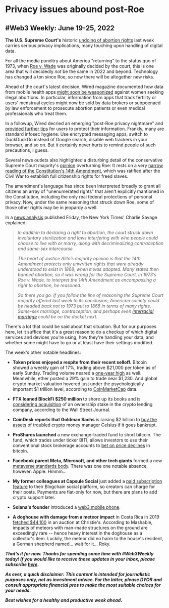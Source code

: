 # Privacy issues abound post-Roe  
## #Web3 Weekly: June 19-25, 2022

**The U.S. Supreme Court's** historic [undoing of abortion rights](https://www.washingtonpost.com/politics/2022/06/24/supreme-court-ruling-abortion-dobbs/?itid=ap_robertbarnes&itid=lk_inline_manual_6) last week carries serious privacy implications, many touching upon handling of digital data.

For all the media punditry about America "returning" to the status quo of 1973, when [Roe v. Wade](https://en.wikipedia.org/wiki/Roe_v._Wade) was originally decided by the court, this is one area that will decidedly *not* be the same in 2022 and beyond. Technology has changed a ton since Roe, so now there will be altogether new risks.

Ahead of the court's latest decision, Wired magazine documented how data from mobile health apps [might soon be weaponized](https://www.wired.com/story/fertility-data-weaponized/) against women seeking illegal abortions. In particular, information from apps that track fertility or users' menstrual cycles might now be sold by data brokers or subpoenaed by law enforcement to prosecute abortion patients or even medical professionals who treat them.

In a followup, Wired decried an emerging "post-Roe privacy nightmare" and [provided further tips](https://www.wired.com/story/post-roe-privacy-russia-ukraine-hacks/) for users to protect their information. Frankly, many are standard infosec hygiene: Use encrypted messaging apps, switch to DuckDuckGo instead of Google search, disable web trackers in your browser, and so on. But it certainly never hurts to remind people of such precautions, I guess.

Several news outlets also highlighted a disturbing detail of the conservative Supreme Court majority's [opinion](https://www.supremecourt.gov/opinions/21pdf/19-1392_6j37.pdf) overturning Roe: It rests on a very [narrow reading of the Constitution's 14th Amendment](https://www.yahoo.com/news/14th-amendment-does-roe-v-001141838.html), which was ratified after the Civil War to establish full citizenship rights for freed slaves.

The amendment's language has since been interpreted broadly to grant all citizens an array of "unenumerated rights" that aren't explicitly mantioned in the Constitution, including the only real federal protections of personal privacy. Now, under the same reasoning that struck down Roe, some of those other rights may be in jeopardy a well.

In a [news analysis](https://www.nytimes.com/2022/06/25/us/supreme-court-abortion-contraception-same-sex-marriage.html) published Friday, the New York Times' Charlie Savage explained:

<blockquote><em>

In addition to declaring a right to abortion, the court struck down involuntary sterilization and laws interfering with who people could choose to live with or marry, along with decriminalizing contraception and same-sex intercourse.

The heart of Justice Alito’s majority opinion is that the 14th Amendment protects only unwritten rights that were already understood to exist in 1868, when it was adopted. Many states then banned abortion, so it was wrong for the Supreme Court, in 1973’s Roe v. Wade, to interpret the 14th Amendment as encompassing a right to abortion, he reasoned.

So there you go. If you follow the line of reasoning the Supreme Court majority offered last week to its conclusion, American society could be headed back not to 1973 but to 1868 in terms of many rights. Same-sex marriage, contraception, and perhaps even [interracial marriage](https://www.insider.com/roe-wade-loving-virginia-interracial-marriage-scotus-overturns-2022-6) could be on the docket next.

</em></blockquote>

There's a lot that could be said about that situation. But for our purposes here, let it suffice that it's a great reason to do a checkup of which digital services and devices you're using, how they're handling your data, and whether some might have to go or at least have their settings modified.

The week's other notable headlines:

- **Token prices enjoyed a respite from their recent selloff.** Bitcoin showed a weekly gain of 17%, trading above $21,000 per token as of early Sunday. Trading volume neared a [one-year high](https://bitcoinist.com/bitcoin-trading-volume-year-high-volatile-market/) as well. Meanwhile, ether posted a 29% gain to trade near $1,230. And global crypto market valuation hovered just under the psychologically important $1 trillion level, according to [CoinMarketCap](https://coinmarketcap.com/charts/) data.

- **FTX loaned BlockFi $250 million** to shore up its books and is [considering acquisition](https://www.wsj.com/articles/crypto-exchange-ftx-in-talks-to-acquire-stake-in-blockfi-11656083179?mod=latest_headlines) of an ownership stake in the crypto lending company, according to the Wall Street Journal.

- **CoinDesk reports that Goldman Sachs** is raising $2 billion to [buy the assets](https://www.coindesk.com/business/2022/06/24/goldman-sachs-raising-funds-to-buy-celsius-assets-sources/) of troubled crypto money manager Celsius if it goes bankrupt.

- **ProShares launched** a new exchange-traded fund to short bitcoin. The fund, which trades under ticker BITI, allows investors to use their conventional stock brokerage accounts to [bet on price declines](https://www.coindesk.com/markets/2022/06/24/investors-pile-into-short-bitcoin-etf-betting-on-prices-to-fall/) in bitcoin.

- **Facebook parent Meta, Microsoft, and other tech giants** formed a new [metaverse standards body](https://www.reuters.com/technology/meta-other-tech-giants-form-metaverse-standards-body-without-apple-2022-06-21/). There was one one notable absence, however: Apple. Hmmm...

- **My former colleagues at Capsule Social** just added a [paid subscription feature](https://www.youtube.com/watch?v=BrUDwsUzaLI) to their Blogchain social platform, so creators can charge for their posts. Payments are fiat-only for now, but there are plans to add crypto support later.

- **Solana's founder** introduced a [web3 mobile phone](https://www.prnewswire.com/news-releases/solana-mobile-debuts-saga-a-flagship-android-phone-for-web3-301574349.html).

- **A doghouse with damage from a meteor impact** in Costa Rica in 2019 [fetched $44,100](https://mashable.com/article/space-meteorite-auction-dog-house) in an auction at Christie's. According to Mashable, impacts of meteors with man-made structures on the ground are exceedingly rare -- hence heavy interest in the doghouse as a collector's item. Luckily, the meteor did no harm to the house's resident, a German shepherd named... wait for it... Roky.

_**That’s it for now. Thanks for spending some time with #Web3Weekly today! If you would like to receive these updates in your inbox, please subscribe [here](https://w3w.news).**_

_**As ever, a quick disclaimer: This content is intended for journalistic purposes only, not as investment advice. For the latter, please DYOR and consult appropriate financial pros to make the most suitable choices for your needs.**_

_**Best wishes for a healthy and productive week ahead.**_  

